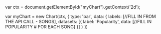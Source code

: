 var ctx = document.getElementById("myChart").getContext('2d');

var myChart = new Chart(ctx, {
  type: 'bar',
  data: {
    labels: [//FILL IN FROM THE API CALL - SONGS],
    datasets: [{
      label: 'Popularity',
      data: [//FILL IN POPULARITY # FOR EACH SONG]
      }]
  }
})
